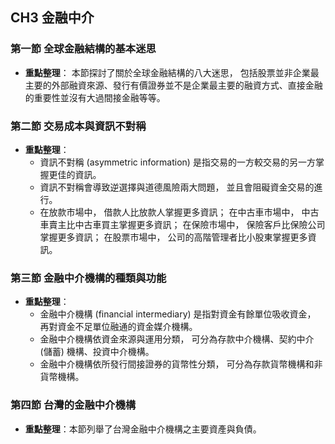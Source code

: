 ## CH3 金融中介

### 第一節 全球金融結構的基本迷思

*   **重點整理**： 本節探討了關於全球金融結構的八大迷思， 包括股票並非企業最主要的外部融資來源、發行有價證券並不是企業最主要的融資方式、直接金融的重要性並沒有大過間接金融等等。

### 第二節 交易成本與資訊不對稱

*   **重點整理**：
    *   資訊不對稱 (asymmetric information) 是指交易的一方較交易的另一方掌握更佳的資訊。
    *   資訊不對稱會導致逆選擇與道德風險兩大問題， 並且會阻礙資金交易的進行。
    *   在放款市場中， 借款人比放款人掌握更多資訊； 在中古車市場中， 中古車賣主比中古車買主掌握更多資訊； 在保險市場中， 保險客戶比保險公司掌握更多資訊； 在股票市場中， 公司的高階管理者比小股東掌握更多資訊。 

### 第三節 金融中介機構的種類與功能

*   **重點整理**：
    *   金融中介機構 (financial intermediary) 是指對資金有餘單位吸收資金， 再對資金不足單位融通的資金媒介機構。
    *   金融中介機構依資金來源與運用分類， 可分為存款中介機構、契約中介 (儲蓄) 機構、投資中介機構。
    *   金融中介機構依所發行間接證券的貨幣性分類， 可分為存款貨幣機構和非貨幣機構。

### 第四節 台灣的金融中介機構

*   **重點整理**：本節列舉了台灣金融中介機構之主要資產與負債。
